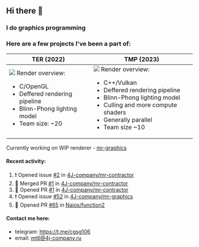 ## Hi there 👋
### I do graphics programming
### Here are a few projects I've been a part of:  

TER (2022)            |  TMP (2023)
-------------------------|-------------------------
![](images/ter_screenshot_00_upscaled.png) Render overview: <br><ul><li> C/OpenGL <li> Deffered rendering pipeline <li> Blinn-Phong lighting model <li> Team size: ~20 | ![](images/tmp_screenshot_01_upscaled.png) Render overview: <br><ul><li> C++/Vulkan <li> Deffered rendering pipeline <li> Blinn-Phong lighting model <li> Culling and more compute shaders <li> Generally parallel <li> Team size ~10

Currently working on WIP renderer - [mr-graphics](https://github.com/4J-company/mr-graphics)  

#### Recent activity:
<!--START_SECTION:activity-->
1. ❗ Opened issue [#2](https://github.com/4J-company/mr-contractor/issues/2) in [4J-company/mr-contractor](https://github.com/4J-company/mr-contractor)
2. 🎉 Merged PR [#1](https://github.com/4J-company/mr-contractor/pull/1) in [4J-company/mr-contractor](https://github.com/4J-company/mr-contractor)
3. 💪 Opened PR [#1](https://github.com/4J-company/mr-contractor/pull/1) in [4J-company/mr-contractor](https://github.com/4J-company/mr-contractor)
4. ❗ Opened issue [#52](https://github.com/4J-company/mr-graphics/issues/52) in [4J-company/mr-graphics](https://github.com/4J-company/mr-graphics)
5. 💪 Opened PR [#65](https://github.com/Naios/function2/pull/65) in [Naios/function2](https://github.com/Naios/function2)
<!--END_SECTION:activity-->

#### Contact me here:
 - telegram: https://t.me/cgsg106
 - email:    mt6@4j-company.ru
